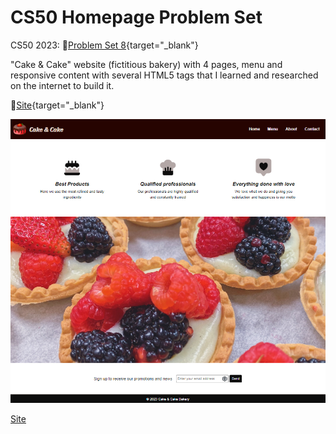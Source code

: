 # CS50 Homepage Problem Set

CS50 2023: 🔗[Problem Set 8](https://cs50.harvard.edu/x/2023/psets/8/){target="_blank"}

"Cake & Cake" website (fictitious bakery) with 4 pages, menu and responsive content with several HTML5 tags that I learned and researched on the internet to build it.

🔗[Site](https://matheussiedler.github.io/cake-shop-cs50/){target="_blank"}

![Cake & Cake Homepage](https://github.com/matheussiedler/cake-shop-cs50/blob/main/website-print.png)

<a href="https://matheussiedler.github.io/cake-shop-cs50/" target="_blank" rel="external">Site</a>
